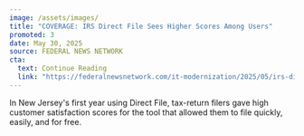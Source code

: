 ```yaml
---
image: /assets/images/
title: "COVERAGE: IRS Direct File Sees Higher Scores Among Users"
promoted: 3
date: May 30, 2025
source: FEDERAL NEWS NETWORK
cta:
  text: Continue Reading
  link: "https://federalnewsnetwork.com/it-modernization/2025/05/irs-direct-file-sees-higher-scores-among-users-despite-a-push-to-shutter-it/"
---
```

In New Jersey's first year using Direct File, tax-return filers gave high customer satisfaction scores for the tool that allowed them to file quickly, easily, and for free. 
